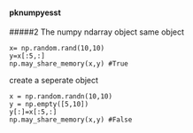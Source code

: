 #### pknumpyesst
#####2 The numpy ndarray object
same object
```
x= np.random.rand(10,10)
y=x[:5,:]
np.may_share_memory(x,y) #True
```

create a seperate object
```
x = np.random.randn(10,10)
y = np.empty([5,10])
y[:]=x[:5,:]
np.may_share_memory(x,y) #False 
```
